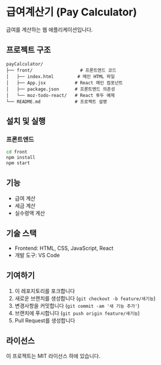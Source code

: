 # 급여계산기 (Pay Calculator)

급여를 계산하는 웹 애플리케이션입니다.

## 프로젝트 구조

```
payCalculator/
├── front/                  # 프론트엔드 코드
│   ├── index.html         # 메인 HTML 파일
│   ├── App.jsx           # React 메인 컴포넌트
│   ├── package.json      # 프론트엔드 의존성
│   └── moz-todo-react/   # React 투두 예제
└── README.md             # 프로젝트 설명
```

## 설치 및 실행

### 프론트엔드

```bash
cd front
npm install
npm start
```

## 기능

- 급여 계산
- 세금 계산
- 실수령액 계산

## 기술 스택

- Frontend: HTML, CSS, JavaScript, React
- 개발 도구: VS Code

## 기여하기

1. 이 레포지토리를 포크합니다
2. 새로운 브랜치를 생성합니다 (`git checkout -b feature/새기능`)
3. 변경사항을 커밋합니다 (`git commit -am '새 기능 추가'`)
4. 브랜치에 푸시합니다 (`git push origin feature/새기능`)
5. Pull Request를 생성합니다

## 라이선스

이 프로젝트는 MIT 라이선스 하에 있습니다.
